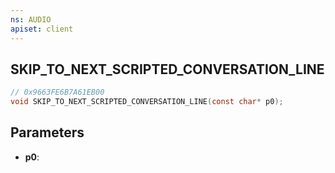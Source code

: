 ```yaml
---
ns: AUDIO
apiset: client
---
```

## SKIP_TO_NEXT_SCRIPTED_CONVERSATION_LINE

```c
// 0x9663FE6B7A61EB00
void SKIP_TO_NEXT_SCRIPTED_CONVERSATION_LINE(const char* p0);
```


## Parameters
* **p0**:



